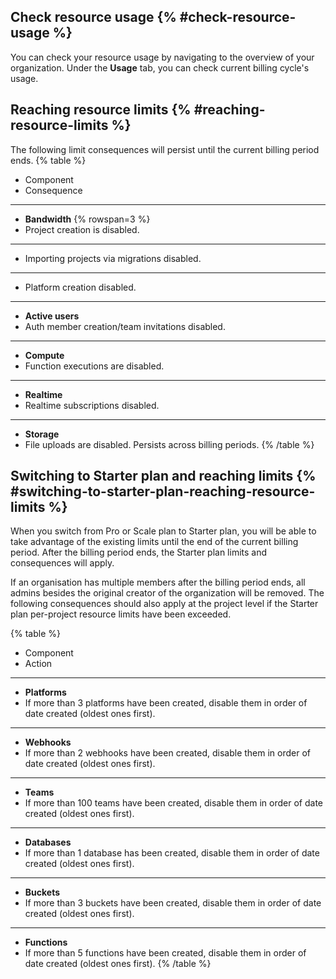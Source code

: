## Check resource usage {% #check-resource-usage %}

You can check your resource usage by navigating to the overview of your organization. 
Under the **Usage** tab, you can check current billing cycle's usage.


## Reaching resource limits {% #reaching-resource-limits %}
The following limit consequences will persist until the current billing period ends.
{% table %}
* Component
* Consequence
---
* **Bandwidth** {% rowspan=3 %}
* Project creation is disabled.
---
*  Importing projects via migrations disabled.
---
*  Platform creation disabled.
---
* **Active users**
* Auth member creation/team invitations disabled.
---
* **Compute**
* Function executions are disabled.
---
* **Realtime**
* Realtime subscriptions disabled.
---
* **Storage**
* File uploads are disabled. Persists across billing periods.
{% /table %}

## Switching to Starter plan and reaching limits {% #switching-to-starter-plan-reaching-resource-limits %}

When you switch from Pro or Scale plan to Starter plan, you will be able to take advantage of the existing limits until the end of the current billing period. 
After the billing period ends, the Starter plan limits and consequences will apply.

If an organisation has multiple members after the billing period ends, all admins besides the original creator of the organization will be removed.
The following consequences should also apply at the project level if the Starter plan per-project resource limits have been exceeded.

{% table %}
* Component
* Action
---
* **Platforms**
* If more than 3 platforms have been created, disable them in order of date created (oldest ones first).
---
* **Webhooks**
* If more than 2 webhooks have been created, disable them in order of date created (oldest ones first).
---
* **Teams**
* If more than 100 teams have been created, disable them in order of date created (oldest ones first).
---
* **Databases**
* If more than 1 database has been created, disable them in order of date created (oldest ones first).
---
* **Buckets**
* If more than 3 buckets have been created, disable them in order of date created (oldest ones first).
---
* **Functions**
* If more than 5 functions have been created, disable them in order of date created (oldest ones first).
{% /table %}